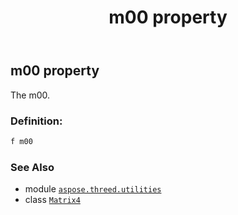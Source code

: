 ﻿---
title: m00 property
second_title: Aspose.3D for Python via .NET API References
description: 
type: docs
weight: 160
url: /python-net/aspose.threed.utilities/matrix4/m00/
is_root: false
---

## m00 property


The m00.
### Definition:
```python
f m00 
```

### See Also
* module [`aspose.threed.utilities`](../../)
* class [`Matrix4`](/3d/python-net/aspose.threed.utilities/matrix4)
